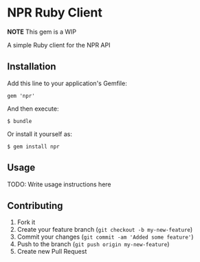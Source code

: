 # NPR Ruby Client

**NOTE** This gem is a WIP


A simple Ruby client for the NPR API

## Installation

Add this line to your application's Gemfile:

    gem 'npr'

And then execute:

    $ bundle

Or install it yourself as:

    $ gem install npr

## Usage

TODO: Write usage instructions here

## Contributing

1. Fork it
2. Create your feature branch (`git checkout -b my-new-feature`)
3. Commit your changes (`git commit -am 'Added some feature'`)
4. Push to the branch (`git push origin my-new-feature`)
5. Create new Pull Request
